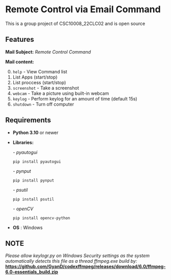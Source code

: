 # Remote Control via Email Command
This is a group project of CSC10008_22CLC02 and is open source
## Features
__Mail Subject:__ _Remote Control Command_

__Mail content:__

0. `help` - View Command list
1. List Apps (start/stop)
2. List proccess (start/stop)
3. `screenshot` - Take a screenshot
4. `webcam` - Take a picture using built-in webcam 
5. `keylog` - Perform keylog for an amount of time (default 15s)
6. `shutdown` - Turn off computer
## Requirements
- __Python 3.10__ or newer
- __Libraries:__
    
    _- pyautogui_
    ```
    pip install pyautogui
    ```
    _- pynput_
    ```
    pip install pynput
    ```
    _- psutil_
    ```
    pip install psutil
    ```
    _- openCV_
    ```
    pip install opencv-python
    ```
    
- __OS__ : Windows
## NOTE
_Please allow keylogr.py on Windows Security settings as the system automatically detects this file as a thread_
_ffmpeg.exe build by:_
__https://github.com/GyanD/codexffmpeg/releases/download/6.0/ffmpeg-6.0-essentials_build.zip__